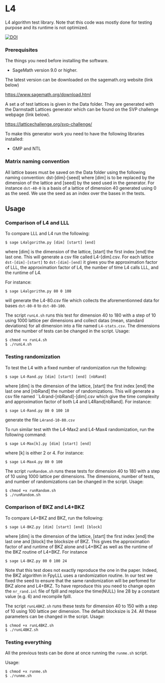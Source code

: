 # L4
L4 algorithm test library. Note that this code was mostly done for testing purpose and its runtime is
not optimized.

[![DOI](https://zenodo.org/badge/856012908.svg)](https://zenodo.org/doi/10.5281/zenodo.13842743)

### Prerequisites

The things you need before installing the software.

* SageMath version 9.0 or higher.

The latest version can be downloaded on the sagemath.org website (link below)

https://www.sagemath.org/download.html

A set a of test lattices is given in the Data folder. They are generated with the Darmstadt Lattices generator
which can be found on the SVP challenge webpage (link below).

https://latticechallenge.org/svp-challenge/

To make this generator work you need to have the following libraries installed:

* GMP and NTL

### Matrix naming convention

All lattice bases must be saved on the Data folder using the following naming convention: dst-[dim]-[seed]
where [dim] is to be replaced by the dimension of the lattice and [seed] by the seed used in the generator.
For instance ``dst-40-0`` is a basis of a lattice of dimension 40 generated using 0 as the seed. We use the
seed as an index over the bases in the tests.

## Usage

### Comparison of L4 and LLL

To compare LLL and L4 run the following:

```
$ sage L4algorithm.py [dim] [start] [end]
```

where [dim] is the dimension of the lattice, [start] the first index [end] the last one. 
This will generate a csv file called L4-[dim].csv.
For each lattice ``dst-[dim]-[start]`` to ``dst-[dim]-[end]``  it gives you the approximation factor of LLL, the approximation factor of L4,
the number of time L4 calls LLL, and the runtime of L4.

For instance:

```
$ sage L4algorithm.py 80 0 100
```

will generate the L4-80.csv file which collects the aforementionned data for bases ``dst-80-0`` to ``dst-80-100``.


The script ``runL4.sh`` runs this test for dimension 40 to 180 with a step of 10 using 1000 lattice per dimensions and collect datas (mean, standard deviations)
for all dimension into a file named ``L4-stats.csv``. The dimensions and the number of tests
can be changed in the script.
Usage:

```
$ chmod +x runL4.sh
$ ./runL4.sh
```

### Testing randomization

To test the L4 with a fixed number of randomization run the following:

```
$ sage L4-Rand.py [dim] [start] [end] [nbRand]
```

where [dim] is the dimension of the lattice, [start] the first index [end] the last one and [nbRand] the number of randomizations.
This will generate a csv file named ``L4rand-[nbRand]-[dim].csv which give the time complexity and approximation factor of both L4
and L4Rand[nbRand].
For instance:

```
$ sage L4-Rand.py 80 0 100 10
```

generate the file ``L4rand-10-80.csv``

To run similar test with the L4-Max2 and L4-Max4 randomization, run the following command:

```
$ sage L4-Max[k].py [dim] [start] [end]
```

where [k] is either 2 or 4.
For instance:

```
$ sage L4-Max4.py 80 0 100
```

The script ``runRandom.sh`` runs these tests for dimension 40 to 180 with a step of 10 using 1000 lattice per dimensions. The dimensions, number of tests,
and number of randomizations can be changed in the script.
Usage:

```
$ chmod +x runRandom.sh
$ ./runRandom.sh
```

### Comparison of BKZ and L4+BKZ
To compare L4+BKZ and BKZ, run the following:

```
$ sage L4-BKZ.py [dim] [start] [end] [block]
```

where [dim] is the dimension of the lattice, [start] the first index [end] the last one and [block] the blocksize of BKZ.
This gives the approximation factor of and runtime of BKZ alone and L4+BKZ as well as the runtime of the BKZ routine of L4+BKZ.
For instance

```
$ sage L4-BKZ.py 80 0 100 24
```

Note that this test does not exactly reproduce the one in the paper. Indeed, the BKZ algorithm in FpyLLL uses a randomization routine.
In our test we fixed the seed to ensure that the same randomization will be perfomed for BKZ alone and L4+BKZ. To have reproduce this
you need to change open the ``nr_rand.inl`` file of fplll and replace the time(NULL) line 28 by a constant value (e.g. 6) and recompile
fplll.

The script ``runL4BKZ.sh`` runs these tests for dimension 40 to 150 with a step of 10 using 100 lattice per dimension. The default blocksize
is 24. All these parameters can be changed in the script.
Usage:

```
$ chmod +x runL4BKZ.sh
$ ./runL4BKZ.sh
```

### Testing everything
All the previous tests can be done at once running the ``runme.sh`` script.

Usage:

```
$ chmod +x runme.sh
$ ./runme.sh
```





